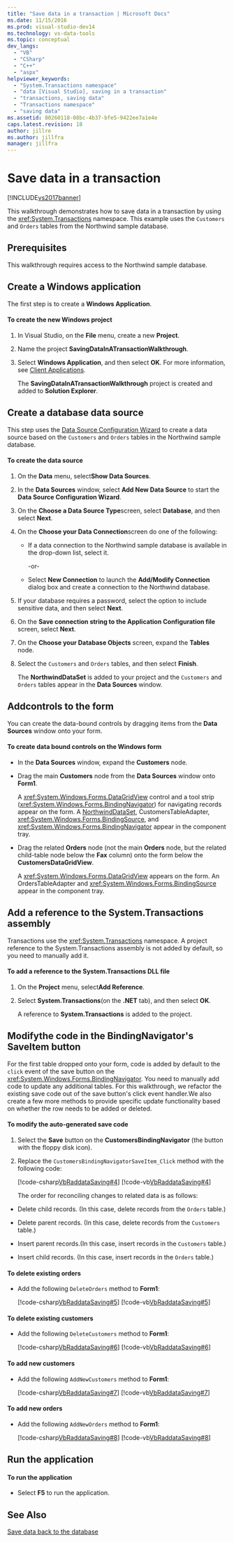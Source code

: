 ```yaml
---
title: "Save data in a transaction | Microsoft Docs"
ms.date: 11/15/2016
ms.prod: visual-studio-dev14
ms.technology: vs-data-tools
ms.topic: conceptual
dev_langs:
  - "VB"
  - "CSharp"
  - "C++"
  - "aspx"
helpviewer_keywords:
  - "System.Transactions namespace"
  - "data [Visual Studio], saving in a transaction"
  - "transactions, saving data"
  - "Transactions namespace"
  - "saving data"
ms.assetid: 80260118-08bc-4b37-bfe5-9422ee7a1e4e
caps.latest.revision: 18
author: jillre
ms.author: jillfra
manager: jillfra
---
```

# Save data in a transaction
[!INCLUDE[vs2017banner](../includes/vs2017banner.md)]

This walkthrough demonstrates how to save data in a transaction by using the <xref:System.Transactions> namespace. This example uses the `Customers` and `Orders` tables from the Northwind sample database.

## Prerequisites
 This walkthrough requires access to the Northwind sample database.

## Create a Windows application
 The first step is to create a **Windows Application**.

#### To create the new Windows project

1. In Visual Studio, on the **File** menu, create a new **Project**.

2. Name the project **SavingDataInATransactionWalkthrough**.

3. Select **Windows Application**, and then select **OK**. For more information, see [Client Applications](https://msdn.microsoft.com/library/2dfb50b7-5af2-4e12-9bbb-c5ade0e39a68).

     The **SavingDataInATransactionWalkthrough** project is created and added to **Solution Explorer**.

## Create a database data source
 This step uses the [Data Source Configuration Wizard](https://msdn.microsoft.com/library/c4df7de5-5da0-4064-940c-761dd6d9e28f) to create a data source based on the `Customers` and `Orders` tables in the Northwind sample database.

#### To create the data source

1. On the **Data** menu, select**Show Data Sources**.

2. In the **Data Sources** window, select **Add New Data Source** to start the **Data Source Configuration Wizard**.

3. On the **Choose a Data Source Type**screen, select **Database**, and then select **Next**.

4. On the **Choose your Data Connection**screen do one of the following:

    - If a data connection to the Northwind sample database is available in the drop-down list, select it.

         -or-

    - Select **New Connection** to launch the **Add/Modify Connection** dialog box and create a connection to the Northwind database.

5. If your database requires a password, select the option to include sensitive data, and then select **Next**.

6. On the **Save connection string to the Application Configuration file** screen, select **Next**.

7. On the **Choose your Database Objects** screen, expand the **Tables** node.

8. Select the `Customers` and `Orders` tables, and then select **Finish**.

     The **NorthwindDataSet** is added to your project and the `Customers` and `Orders` tables appear in the **Data Sources** window.

## Addcontrols to the form
 You can create the data-bound controls by dragging items from the **Data Sources** window onto your form.

#### To create data bound controls on the Windows form

- In the **Data Sources** window, expand the **Customers** node.

- Drag the main **Customers** node from the **Data Sources** window onto **Form1**.

     A <xref:System.Windows.Forms.DataGridView> control and a tool strip (<xref:System.Windows.Forms.BindingNavigator>) for navigating records appear on the form. A [NorthwindDataSet](../data-tools/dataset-tools-in-visual-studio.md), CustomersTableAdapter, <xref:System.Windows.Forms.BindingSource>, and <xref:System.Windows.Forms.BindingNavigator> appear in the component tray.

- Drag the related **Orders** node (not the main **Orders** node, but the related child-table node below the **Fax** column) onto the form below the **CustomersDataGridView**.

     A <xref:System.Windows.Forms.DataGridView> appears on the form. An OrdersTableAdapter and <xref:System.Windows.Forms.BindingSource> appear in the component tray.

## Add a reference to the System.Transactions assembly
 Transactions use the <xref:System.Transactions> namespace. A project reference to the System.Transactions assembly is not added by default, so you need to manually add it.

#### To add a reference to the System.Transactions DLL file

1. On the **Project** menu, select**Add Reference**.

2. Select **System.Transactions**(on the **.NET** tab), and then select **OK**.

     A reference to **System.Transactions** is added to the project.

## Modifythe code in the BindingNavigator's SaveItem button
 For the first table dropped onto your form, code is added by default to the `click` event of the save button on the <xref:System.Windows.Forms.BindingNavigator>. You need to manually add code to update any additional tables. For this walkthrough, we refactor the existing save code out of the save button's click event handler.We also create a few more methods to provide specific update functionality based on whether the row needs to be added or deleted.

#### To modify the auto-generated save code

1. Select the **Save** button on the **CustomersBindingNavigator** (the button with the floppy disk icon).

2. Replace the `CustomersBindingNavigatorSaveItem_Click` method with the following code:

    [!code-csharp[VbRaddataSaving#4](../snippets/csharp/VS_Snippets_VBCSharp/VbRaddataSaving/CS/Form2.cs#4)]
    [!code-vb[VbRaddataSaving#4](../snippets/visualbasic/VS_Snippets_VBCSharp/VbRaddataSaving/VB/Form2.vb#4)]

   The order for reconciling changes to related data is as follows:

- Delete child records. (In this case, delete records from the `Orders` table.)

- Delete parent records. (In this case, delete records from the `Customers` table.)

- Insert parent records.(In this case, insert records in the `Customers` table.)

- Insert child records. (In this case, insert records in the `Orders` table.)

#### To delete existing orders

- Add the following `DeleteOrders` method to **Form1**:

     [!code-csharp[VbRaddataSaving#5](../snippets/csharp/VS_Snippets_VBCSharp/VbRaddataSaving/CS/Form2.cs#5)]
     [!code-vb[VbRaddataSaving#5](../snippets/visualbasic/VS_Snippets_VBCSharp/VbRaddataSaving/VB/Form2.vb#5)]

#### To delete existing customers

- Add the following `DeleteCustomers` method to **Form1**:

     [!code-csharp[VbRaddataSaving#6](../snippets/csharp/VS_Snippets_VBCSharp/VbRaddataSaving/CS/Form2.cs#6)]
     [!code-vb[VbRaddataSaving#6](../snippets/visualbasic/VS_Snippets_VBCSharp/VbRaddataSaving/VB/Form2.vb#6)]

#### To add new customers

- Add the following `AddNewCustomers` method to **Form1**:

     [!code-csharp[VbRaddataSaving#7](../snippets/csharp/VS_Snippets_VBCSharp/VbRaddataSaving/CS/Form2.cs#7)]
     [!code-vb[VbRaddataSaving#7](../snippets/visualbasic/VS_Snippets_VBCSharp/VbRaddataSaving/VB/Form2.vb#7)]

#### To add new orders

- Add the following `AddNewOrders` method to **Form1**:

     [!code-csharp[VbRaddataSaving#8](../snippets/csharp/VS_Snippets_VBCSharp/VbRaddataSaving/CS/Form2.cs#8)]
     [!code-vb[VbRaddataSaving#8](../snippets/visualbasic/VS_Snippets_VBCSharp/VbRaddataSaving/VB/Form2.vb#8)]

## Run the application

#### To run the application

- Select **F5** to run the application.

## See Also
 [Save data back to the database](../data-tools/save-data-back-to-the-database.md)
